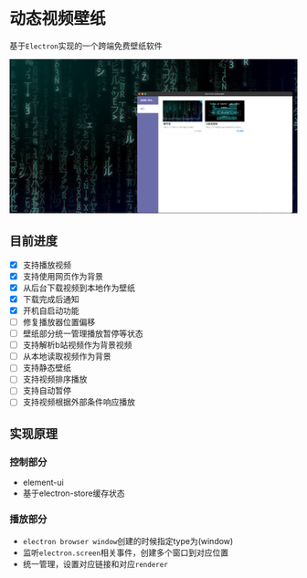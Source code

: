 # 动态视频壁纸

基于`Electron`实现的一个跨端免费壁纸软件

![Demo](./demo.jpg)

## 目前进度

- [x] 支持播放视频
- [x] 支持使用网页作为背景
- [x] 从后台下载视频到本地作为壁纸
- [x] 下载完成后通知
- [x] 开机自启动功能
- [ ] 修复播放器位置偏移
- [ ] 壁纸部分统一管理播放暂停等状态
- [ ] 支持解析b站视频作为背景视频
- [ ] 从本地读取视频作为背景
- [ ] 支持静态壁纸
- [ ] 支持视频排序播放
- [ ] 支持自动暂停
- [ ] 支持视频根据外部条件响应播放

## 实现原理

### 控制部分

- element-ui
- 基于electron-store缓存状态

### 播放部分

- `electron browser window`创建的时候指定type为(window)
- 监听`electron.screen`相关事件，创建多个窗口到对应位置
- 统一管理，设置对应链接和对应`renderer`
